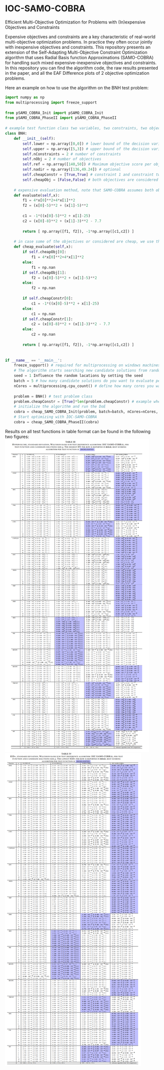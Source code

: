 # IOC-SAMO-COBRA
Efficient Multi-Objective Optimization for Problems with (In)expensive Objectives and Constraints

Expensive objectives and constraints are a key characteristic of real-world multi-objective optimization problems. In practice they often occur jointly with inexpensive objectives and constraints. This repository presents an extension of the Self-Adapting Multi-Objective Constraint Optimization algorithm that uses Radial Basis function Approximations (SAMO-COBRA) for handling such mixed expensive-inexpensive objectives and constraints. In this repository you can find the algorithm code, the raw results presented in the paper, and all the EAF Difference plots of 2 objective optimization problems. 

Here an example on how to use the algorithm on the BNH test problem:
```python
import numpy as np
from multiprocessing import freeze_support

from pSAMO_COBRA_Init import pSAMO_COBRA_Init
from pSAMO_COBRA_PhaseII import pSAMO_COBRA_PhaseII

# example test function class two variables, two constraints, two objectives
class BNH:
    def __init__(self):
        self.lower = np.array([0,0]) # lower bound of the decision variables
        self.upper = np.array([5,3]) # upper bound of the decision variables
        self.nConstraints = 2 # number of constraints
        self.nObj = 2 # number of objectives
        self.ref = np.array([140,50]) # Maximum objective score per objective you are interested in. 
        self.nadir = np.array([136,49.24]) # optional 
        self.cheapConstr = [True,True] # constraint 1 and constraint two are considered inexpensive and are directly used
        self.cheapObj = [False,False] # both objectives are considered as expensive and will be predicted with RBFs. 
        
    # expensive evaluation method, note that SAMO-COBRA assumes both objectives are to be minimized.
    def evaluate(self,x): 
        f1 = 4*x[0]**2+4*x[1]**2
        f2 = (x[0]-5)**2 + (x[1]-5)**2
        
        c1 = -1*((x[0]-5)**2 + x[1]-25)
        c2 = (x[0]-8)**2 + (x[1]-3)**2 - 7.7
        
        return [ np.array([f1, f2]), -1*np.array([c1,c2]) ]
    
    # in case some of the objectives or considered are cheap, we use this evaluation method during the search for candidate solutions.
    def cheap_evaluate(self,x):
        if self.cheapObj[0]:
            f1 = 4*x[0]**2+4*x[1]**2
        else:
            f1 = np.nan
        if self.cheapObj[1]:
            f2 = (x[0]-5)**2 + (x[1]-5)**2
        else:
            f2 = np.nan
        
        if self.cheapConstr[0]:
            c1 = -1*((x[0]-5)**2 + x[1]-25)
        else:
            c1 = np.nan
        if self.cheapConstr[1]:
            c2 = (x[0]-8)**2 + (x[1]-3)**2 - 7.7
        else:
            c2 = np.nan
        
        return [ np.array([f1, f2]), -1*np.array([c1,c2]) ]


if __name__ == '__main__':  
    freeze_support() # required for multiprocessing on windows machines
    # The algorithm starts searching new candidate solutions from random locations in the search space.
    seed = 1 Influence the random lacations by setting the seed
    batch = 5 # how many candidate solutions do you want to evaluate per iteration? should be larger or equal to 1. 
    nCores = multiprocessing.cpu_count() # define how many cores you want to use for the optimization process. 
    
    problem = BNH() # test problem class
    problem.cheapConstr = [True]*len(problem.cheapConstr) # example where the constraints are considered as cheap
    # initialize the algorithm and run the DoE
    cobra = cheap_SAMO_COBRA_Init(problem, batch=batch, nCores=nCores, computeStartingPoints=16, cobraSeed=seed, iterPlot=True) 
    # Start optimizing with IOC-SAMO-COBRA
    cobra = cheap_SAMO_COBRA_PhaseII(cobra)

```
Results on all test functions in table format can be found in the following two figures:
![alt text](https://github.com/RoydeZomer/IOC-SAMO-COBRA/blob/main/suplementary%20material/allresultsHV.PNG?raw=true)
![alt text](https://github.com/RoydeZomer/IOC-SAMO-COBRA/blob/main/suplementary%20material/allresultsIGD.PNG?raw=true)
